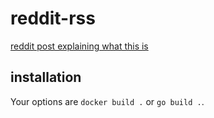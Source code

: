reddit-rss
==========

[reddit post explaining what this is](https://www.reddit.com/r/rss/comments/fvg3ed/i_built_a_better_rss_feed_for_reddit/)

## installation
Your options are `docker build .` or `go build .`.
